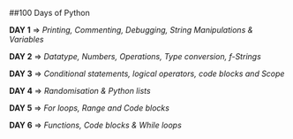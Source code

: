 ##100 Days of Python

**DAY 1** => _Printing, Commenting, Debugging, String Manipulations & Variables_

**DAY 2** => _Datatype, Numbers, Operations, Type conversion, f-Strings_

**DAY 3** => _Conditional statements, logical operators, code blocks and Scope_

**DAY 4** => _Randomisation & Python lists_

**DAY 5** => _For loops, Range and Code blocks_

**DAY 6** => _Functions, Code blocks & While loops_
